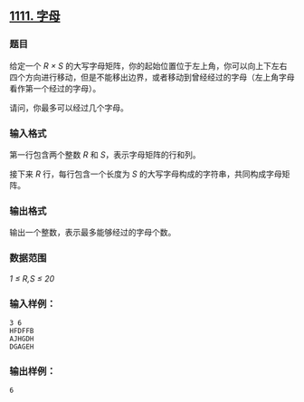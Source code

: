 ## [1111. 字母](https://www.acwing.com/problem/content/1113/)

### 题目

给定一个 *R × S* 的大写字母矩阵，你的起始位置位于左上角，你可以向上下左右四个方向进行移动，但是不能移出边界，或者移动到曾经经过的字母（左上角字母看作第一个经过的字母）。

请问，你最多可以经过几个字母。

### 输入格式

第一行包含两个整数 *R* 和 *S*，表示字母矩阵的行和列。

接下来 *R* 行，每行包含一个长度为 *S* 的大写字母构成的字符串，共同构成字母矩阵。

### 输出格式

输出一个整数，表示最多能够经过的字母个数。

### 数据范围

*1 ≤ R,S ≤ 20*

### 输入样例：

```
3 6
HFDFFB
AJHGDH
DGAGEH
```

### 输出样例：

```
6
```
